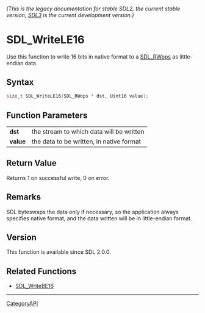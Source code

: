 ###### (This is the legacy documentation for stable SDL2, the current stable version; [SDL3](https://wiki.libsdl.org/SDL3/) is the current development version.)
# SDL_WriteLE16

Use this function to write 16 bits in native format to a [SDL_RWops](SDL_RWops.md) as little-endian data.

## Syntax

```c
size_t SDL_WriteLE16(SDL_RWops * dst, Uint16 value);

```

## Function Parameters

|               |                                          |
| ------------- | ---------------------------------------- |
| **dst**       | the stream to which data will be written |
| **value**     | the data to be written, in native format |

## Return Value

Returns 1 on successful write, 0 on error.

## Remarks

SDL byteswaps the data only if necessary, so the application always
specifies native format, and the data written will be in little-endian
format.

## Version

This function is available since SDL 2.0.0.

## Related Functions

* [SDL_WriteBE16](SDL_WriteBE16.md)

----
[CategoryAPI](CategoryAPI.md)
